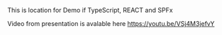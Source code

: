 This is location for Demo if TypeScript, REACT and SPFx

Video from presentation is avalable here https://youtu.be/VSj4M3jefvY
